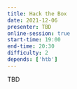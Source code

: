```yaml
---
title: Hack the Box
date: 2021-12-06
presenter: TBD
online-session: true
start-time: 19:00
end-time: 20:30
difficulty: 2
depends: ['htb']
---
```


TBD